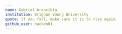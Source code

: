 ```yaml
---
name: Gabriel Arancibia
institution: Brigham Young University
quote: if you fall, make sure it is to rise again.
github_user: hacken01
---
```

